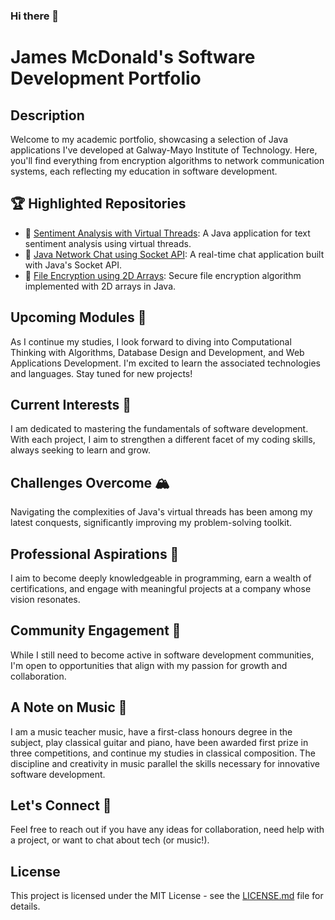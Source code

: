 ### Hi there 👋

# James McDonald's Software Development Portfolio

## Description
Welcome to my academic portfolio, showcasing a selection of Java applications I've developed at Galway-Mayo Institute of Technology. Here, you'll find everything from encryption algorithms to network communication systems, each reflecting my education in software development.

## 🏆 Highlighted Repositories
- 🧠 [Sentiment Analysis with Virtual Threads](https://github.com/jamesmcdonald112/Sentiment-Analysis-with-Virtual-Threads): A Java application for text sentiment analysis using virtual threads.
- 💬 [Java Network Chat using Socket API](https://github.com/jamesmcdonald112/Java-Network-Chat-SocketAPI): A real-time chat application built with Java's Socket API.
- 🔐 [File Encryption using 2D Arrays](https://github.com/jamesmcdonald112/File-Encryption-using-2D-Arrays): Secure file encryption algorithm implemented with 2D arrays in Java.

## Upcoming Modules 🌱
As I continue my studies, I look forward to diving into Computational Thinking with Algorithms, Database Design and Development, and Web Applications Development. I'm excited to learn the associated technologies and languages. Stay tuned for new projects!

## Current Interests 🤔
I am dedicated to mastering the fundamentals of software development. With each project, I aim to strengthen a different facet of my coding skills, always seeking to learn and grow.

## Challenges Overcome 🏔️
Navigating the complexities of Java's virtual threads has been among my latest conquests, significantly improving my problem-solving toolkit.

## Professional Aspirations 🎯
I aim to become deeply knowledgeable in programming, earn a wealth of certifications, and engage with meaningful projects at a company whose vision resonates.

## Community Engagement 👐
While I still need to become active in software development communities, I'm open to opportunities that align with my passion for growth and collaboration.

## A Note on Music 🎵
I am a music teacher music, have a first-class honours degree in the subject, play classical guitar and piano, have been awarded first prize in three competitions, and continue my studies in classical composition. The discipline and creativity in music parallel the skills necessary for innovative software development.

## Let's Connect 🤝
Feel free to reach out if you have any ideas for collaboration, need help with a project, or want to chat about tech (or music!).

## License
This project is licensed under the MIT License - see the [LICENSE.md](LICENSE) file for details.
